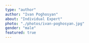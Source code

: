 ```yaml
---
type: "author"
author: "Ivan Poghosyan"
about: "Individual Expert"
photo: "./photos/ivan-poghosyan.jpg"
gender: "male"
featured: true
---
```


